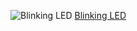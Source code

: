 ![Blinking LED](CIM-642/homework/week2/images/blinker.jpg)
[Blinking LED](https://youtu.be/tvdK52dYK7k)